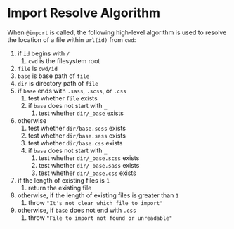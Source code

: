 # Import Resolve Algorithm

When `@import` is called, the following high-level algorithm is used to resolve
the location of a file within `url(id)` from `cwd`:

1. if `id` begins with `/`
   1. `cwd` is the filesystem root
2. `file` is `cwd/id`
3. `base` is base path of `file`
4. `dir` is directory path of `file`
5. if `base` ends with `.sass`, `.scss`, or `.css`
   1. test whether `file` exists
   2. if `base` does not start with `_`
      1. test whether `dir/_base` exists
6. otherwise
   1. test whether `dir/base.scss` exists
   2. test whether `dir/base.sass` exists
   3. test whether `dir/base.css` exists
   4. if `base` does not start with `_`
      1. test whether `dir/_base.scss` exists
      2. test whether `dir/_base.sass` exists
      3. test whether `dir/_base.css` exists
6. if the length of existing files is `1`
   1. return the existing file
7. otherwise, if the length of existing files is greater than `1`
   1. throw `"It's not clear which file to import"`
8. otherwise, if `base` does not end with `.css`
   1. throw `"File to import not found or unreadable"`
